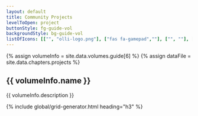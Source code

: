 ```yaml
---
layout: default
title: Community Projects
levelToOpen: project
buttonStyle: fg-guide-vol
backgroundStyle: bg-guide-vol
listOfIcons: [["", "olli-logo.png"], ["fas fa-gamepad",""], ["", ""], ["", ""], ["", ""], ["", ""]]
---
```

{% assign volumeInfo = site.data.volumes.guide[6] %}
{% assign dataFile = site.data.chapters.projects %}

## {{ volumeInfo.name }}

{{ volumeInfo.description }}

{% include global/grid-generator.html heading="h3" %}